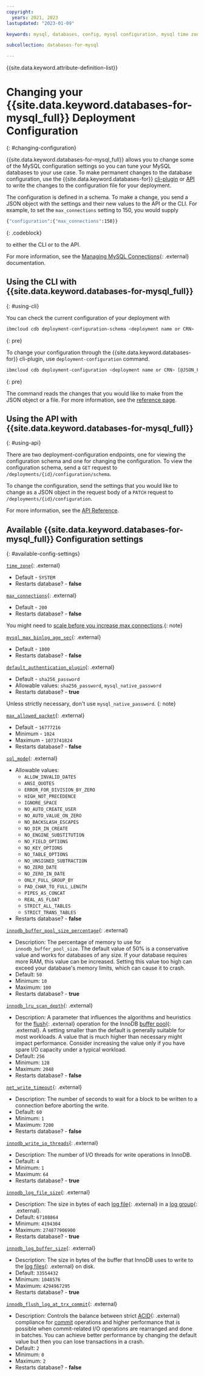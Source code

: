 ```yaml
---
copyright:
  years: 2021, 2023
lastupdated: "2023-01-09"

keywords: mysql, databases, config, mysql configuration, mysql time zone

subcollection: databases-for-mysql

---
```


{{site.data.keyword.attribute-definition-list}}

# Changing your {{site.data.keyword.databases-for-mysql_full}} Deployment Configuration
{: #changing-configuration}

{{site.data.keyword.databases-for-mysql_full}} allows you to change some of the MySQL configuration settings so you can tune your MySQL databases to your use case. To make permanent changes to the database configuration, use the {{site.data.keyword.databases-for}} [cli-plugin](/docs/databases-cli-plugin?topic=databases-cli-plugin-cdb-reference#deployment-configuration) or [API](https://{DomainName}/apidocs/cloud-databases-api#change-your-database-configuration) to write the changes to the configuration file for your deployment.

The configuration is defined in a schema. To make a change, you send a JSON object with the settings and their new values to the API or the CLI. For example, to set the `max_connections` setting to 150, you would supply 

```sh
{"configuration":{"max_connections":150}}
```
{: .codeblock}

to either the CLI or to the API. 

For more information, see the [Managing MySQL Connections](/docs/databases-for-mysql?topic=databases-for-mysql-managing-mysql-connections){: .external} documentation. 

## Using the CLI with {{site.data.keyword.databases-for-mysql_full}}
{: #using-cli}

You can check the current configuration of your deployment with 
```sh
ibmcloud cdb deployment-configuration-schema <deployment name or CRN>
```
{: pre}

To change your configuration through the {{site.data.keyword.databases-for}} cli-plugin, use `deployment-configuration` command. 
```sh
ibmcloud cdb deployment-configuration <deployment name or CRN> [@JSON_FILE | JSON_STRING]
```
{: pre}

The command reads the changes that you would like to make from the JSON object or a file. For more information, see the [reference page](/docs/databases-cli-plugin?topic=databases-cli-plugin-cdb-reference#deployment-configuration).

## Using the API with {{site.data.keyword.databases-for-mysql_full}}
{: #using-api}

There are two deployment-configuration endpoints, one for viewing the configuration schema and one for changing the configuration. To view the configuration schema, send a `GET` request to `/deployments/{id}/configuration/schema`.

To change the configuration, send the settings that you would like to change as a JSON object in the request body of a `PATCH` request to `/deployments/{id}/configuration`.

For more information, see the [API Reference](https://cloud.ibm.com/apidocs/cloud-databases-api#change-your-database-configuration). 

## Available {{site.data.keyword.databases-for-mysql_full}} Configuration settings
{: #available-config-settings}

[`time_zone`](https://dev.mysql.com/doc/refman/8.0/en/time-zone-support.html){: .external}

- Default - `SYSTEM`
- Restarts database? - **false**

[`max_connections`](https://dev.mysql.com/doc/refman/5.7/en/server-system-variables.html#sysvar_max_connections){: .external}

- Default - `200`
- Restarts database? - **false**
  
 You might need to [scale before you increase max connections](/docs/databases-for-mysql?topic=databases-for-mysql-high-availability#connection-limits-ha).{: note}

[`mysql_max_binlog_age_sec`](https://dev.mysql.com/doc/refman/5.7/en/replication-options-binary-log.html){: .external}

- Default - `1800`
- Restarts database? - **false**

[`default_authentication_plugin`](https://dev.mysql.com/doc/refman/5.7/en/server-system-variables.html){: .external}

- Default - `sha256_password`
- Allowable values: `sha256_password`, `mysql_native_password`
- Restarts database? - **true**

Unless strictly necessary, don't use `mysql_native_password`. {: note}

[`max_allowed_packet`](https://dev.mysql.com/doc/refman/5.7/en/packet-too-large.html){: .external}

- Default - `16777216`
- Minimum - `1024`
- Maximum - `1073741824`
- Restarts database? - **false**

[`sql_mode`](https://dev.mysql.com/doc/refman/5.7/en/sql-mode.html){: .external}

- Allowable values: 
   - `ALLOW_INVALID_DATES`
   - `ANSI_QUOTES`
   - `ERROR_FOR_DIVISION_BY_ZERO`
   - `HIGH_NOT_PRECEDENCE`
   - `IGNORE_SPACE`
   - `NO_AUTO_CREATE_USER`
   - `NO_AUTO_VALUE_ON_ZERO`
   - `NO_BACKSLASH_ESCAPES`
   - `NO_DIR_IN_CREATE`
   - `NO_ENGINE_SUBSTITUTION`
   - `NO_FIELD_OPTIONS`
   - `NO_KEY_OPTIONS`
   - `NO_TABLE_OPTIONS`
   - `NO_UNSIGNED_SUBTRACTION`
   - `NO_ZERO_DATE`
   - `NO_ZERO_IN_DATE`
   - `ONLY_FULL_GROUP_BY`
   - `PAD_CHAR_TO_FULL_LENGTH`
   - `PIPES_AS_CONCAT`
   - `REAL_AS_FLOAT`
   - `STRICT_ALL_TABLES`
   - `STRICT_TRANS_TABLES`
- Restarts database? - **false**

[`innodb_buffer_pool_size_percentage`](https://dev.mysql.com/doc/refman/5.7/en/innodb-parameters.html#sysvar_innodb_buffer_pool_size){: .external}

- Description: The percentage of memory to use for `innodb_buffer_pool_size`. The default value of 50% is a conservative value and works for databases of any size. If your database requires more RAM, this value can be increased. Setting this value too high can exceed your database's memory limits, which can cause it to crash. 
- Default: `50`
- Minimum: `10`
- Maximum: `100`
- Restarts database? - **true**

[`innodb_lru_scan_depth`](https://dev.mysql.com/doc/refman/5.7/en/innodb-parameters.html#sysvar_innodb_lru_scan_depth){: .external}

- Description: A parameter that influences the algorithms and heuristics for the [flush](https://dev.mysql.com/doc/refman/5.7/en/glossary.html#glos_flush){: .external} operation for the InnoDB [buffer pool](https://dev.mysql.com/doc/refman/5.7/en/glossary.html#glos_buffer_pool){: .external}. A setting smaller than the default is generally suitable for most workloads. A value that is much higher than necessary might impact performance. Consider increasing the value only if you have spare I/O capacity under a typical workload. 
- Default: `256`
- Minimum: `128`
- Maximum: `2048`
- Restarts database? - **false**

[`net_write_timeout`](https://dev.mysql.com/doc/refman/5.7/en/server-system-variables.html#sysvar_net_write_timeout){: .external}

- Description: The number of seconds to wait for a block to be written to a connection before aborting the write.
- Default: `60`
- Minimum: `1`
- Maximum: `7200`
- Restarts database? - **false**

[`innodb_write_io_threads`](https://dev.mysql.com/doc/refman/8.0/en/innodb-parameters.html#sysvar_innodb_write_io_threads){: .external}

- Description: The number of I/O threads for write operations in InnoDB.
- Default: `4`
- Minimum: `1`
- Maximum: `64`
- Restarts database? - **true**

[`innodb_log_file_size`](https://dev.mysql.com/doc/refman/5.7/en/innodb-parameters.html#sysvar_innodb_log_file_size){: .external}

- Description: The size in bytes of each [log file](https://dev.mysql.com/doc/refman/5.7/en/glossary.html#glos_log_file){: .external} in a [log group](https://dev.mysql.com/doc/refman/5.7/en/glossary.html#glos_log_group){: .external}.
- Default: `67108864`
- Minimum: `4194304`
- Maximum: `274877906900`
- Restarts database? - **true**

[`innodb_log_buffer_size`](https://dev.mysql.com/doc/refman/5.7/en/innodb-parameters.html#sysvar_innodb_log_buffer_size){: .external}

- Description: The size in bytes of the buffer that InnoDB uses to write to the [log files](https://dev.mysql.com/doc/refman/5.7/en/glossary.html#glos_log_file){: .external} on disk.
- Default: `33554432`
- Minimum: `1048576`
- Maximum: `4294967295`
- Restarts database? - **true**

[`innodb_flush_log_at_trx_commit`](https://dev.mysql.com/doc/refman/5.7/en/innodb-parameters.html#sysvar_innodb_flush_log_at_trx_commit){: .external}

- Description: Controls the balance between strict [ACID](https://dev.mysql.com/doc/refman/5.7/en/glossary.html#glos_acid){: .external} compliance for [commit](https://dev.mysql.com/doc/refman/5.7/en/glossary.html#glos_commit) operations and higher performance that is possible when commit-related I/O operations are rearranged and done in batches. You can achieve better performance by changing the default value but then you can lose transactions in a crash.
- Default: `2`
- Minimum: `0`
- Maximum: `2`
- Restarts database? - **false**
